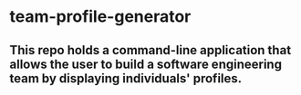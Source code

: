 # team-profile-generator

## This repo holds a command-line application that allows the user to build a software engineering team by displaying individuals' profiles.
